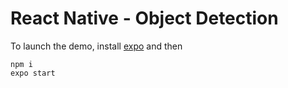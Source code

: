 # React Native - Object Detection

To launch the demo, install [expo](https://docs.expo.dev/get-started/installation/) and then

```
npm i
expo start
```
